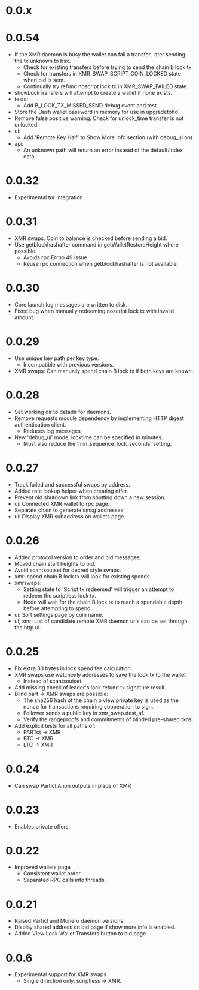 
0.0.x
==============


0.0.54
==============

- If the XMR daemon is busy the wallet can fail a transfer, later sending the tx unknown to bsx.
  - Check for existing transfers before trying to send the chain b lock tx.
  - Check for transfers in XMR_SWAP_SCRIPT_COIN_LOCKED state when bid is sent.
  - Continually try refund noscript lock tx in XMR_SWAP_FAILED state.
- showLockTransfers will attempt to create a wallet if none exists.
- tests:
  - Add B_LOCK_TX_MISSED_SEND debug event and test.
- Store the Dash wallet password in memory for use in upgradetohd
- Remove false positive warning.  Check for unlock_time transfer is not unlocked.
- ui:
  - Add 'Remote Key Half' to Show More Info section (with debug_ui on)
- api:
  - An unknown path will return an error instead of the default/index data.


0.0.32
==============

- Experimental tor integration


0.0.31
==============

- XMR swaps: Coin to balance is checked before sending a bid.
- Use getblockhashafter command in getWalletRestoreHeight where possible.
  - Avoids rpc Errno 49 issue
  - Reuse rpc connection when getblockhashafter is not available.


0.0.30
==============

- Core launch log messages are written to disk.
- Fixed bug when manually redeeming noscript lock tx with invalid amount.


0.0.29
==============

- Use unique key path per key type.
  - Incompatible with previous versions.
- XMR swaps: Can manually spend chain B lock tx if both keys are known.


0.0.28
==============

- Set working dir to datadir for daemons.
- Remove requests module dependency by implementing HTTP digest authentication client.
  - Reduces log messages
- New 'debug_ui' mode, locktime can be specified in minutes.
  - Must also reduce the 'min_sequence_lock_seconds' setting.


0.0.27
==============

- Track failed and successful swaps by address.
- Added rate lookup helper when creating offer.
- Prevent old shutdown link from shutting down a new session.
- ui: Connected XMR wallet to rpc page.
- Separate chain to generate smsg addresses.
- ui: Display XMR subaddress on wallets page.


0.0.26
==============

- Added protocol version to order and bid messages.
- Moved chain start heights to bid.
- Avoid scantxoutset for decred style swaps.
- xmr: spend chain B lock tx will look for existing spends.
- xmrswaps:
  - Setting state to 'Script tx redeemed' will trigger an attempt to redeem the scriptless lock tx.
  - Node will wait for the chain B lock tx to reach a spendable depth before attempting to spend.
- ui: Sort settings page by coin name.
- ui, xmr: List of candidate remote XMR daemon urls can be set through the http ui.


0.0.25
==============

- Fix extra 33 bytes in lock spend fee calculation.
- XMR swaps use watchonly addresses to save the lock tx to the wallet
  - Instead of scantxoutset.
- Add missing check of leader's lock refund tx signature result.
- Blind part -> XMR swaps are possible:
  - The sha256 hash of the chain b view private key is used as the nonce for transactions requiring cooperation to sign.
  - Follower sends a public key in xmr_swap.dest_af.
  - Verify the rangeproofs and commitments of blinded pre-shared txns.
- Add explicit tests for all paths of:
  - PARTct -> XMR
  - BTC -> XMR
  - LTC -> XMR


0.0.24
==============

- Can swap Particl Anon outputs in place of XMR


0.0.23
==============

- Enables private offers.


0.0.22
==============

- Improved wallets page
  - Consistent wallet order.
  - Separated RPC calls into threads.


0.0.21
==============

- Raised Particl and Monero daemon versions.
- Display shared address on bid page if show more info is enabled.
- Added View Lock Wallet Transfers button to bid page.


0.0.6
==============

- Experimental support for XMR swaps
  - Single direction only, scriptless -> XMR.

